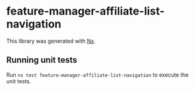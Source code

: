 # feature-manager-affiliate-list-navigation

This library was generated with [Nx](https://nx.dev).

## Running unit tests

Run `nx test feature-manager-affiliate-list-navigation` to execute the unit tests.
